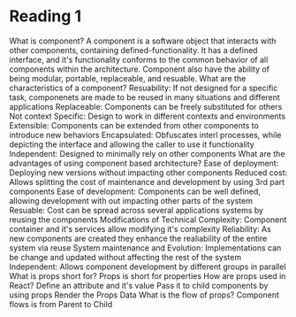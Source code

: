 # Reading 1
What is component?
A component is a software object that interacts with other components, containing defined-functionality. It has a defined interface, and it's functionality conforms to the common behavior of all components within the architecture. Component also have the ability of being modular, portable, replaceable, and resuable.
What are the characteristics of a component?
Resuability: If not designed for a specific task, componenets are made to be reused in many situations and different applications
Replaceable: Components can be freely substituted for others
Not context Specific: Design to work in different contexts and environments
Extensible: Components can be extended from other components to introduce new behaviors
Encapsulated: Obfuscates interl processes, while depicting the interface and allowing the caller to use it functionality
Independent: Designed to minimally rely on other components
What are the advantages of using component based architecture?
Ease of deployment: Deploying new versions without impacting other components
Reduced cost: Allows splitting the cost of maintenance and development by using 3rd part components
Ease of development: Components can be well defined, allowing development with out impacting other parts of the system
Resuable: Cost can be spread across several applications systems by reusing the components
Modifications of Technical Complexity: Component container and it's services allow modifying it's complexity
Reliability: As new components are created they enhance the realiability of the entire system via reuse
System maintenance and Evolution: Implementations can be change and updated without affecting the rest of the system
Independent: Allows component development by different groups in parallel
What is props short for?
Props is short for properties
How are props used in React?
Define an attribute and it's value
Pass it to child components by using props
Render the Props Data
What is the flow of props?
Component flows is from Parent to Child
